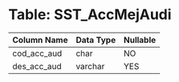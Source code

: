 # Table: SST_AccMejAudi

| Column Name | Data Type | Nullable |
|-------------|-----------|----------|
| cod_acc_aud | char | NO |
| des_acc_aud | varchar | YES |
